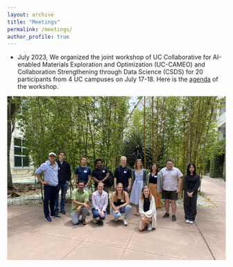 ```yaml
---
layout: archive
title: "Meetings"
permalink: /meetings/
author_profile: true
---
```



- July 2023, We organized the joint workshop of UC Collaborative for AI-enabled Materials Exploration and Optimization (UC-CAMEO) and Collaboration Strengthening through Data Science (CSDS) for 20 participants from 4 UC campuses on July 17-18. Here is the [agenda](https://drive.google.com/file/d/1Skcrl29d2voF_Hs6p00_5kmWDsYCccFv/view) of the workshop.

<img src="/images/meeting_July2023.png" alt="drawing" width="600"/>
